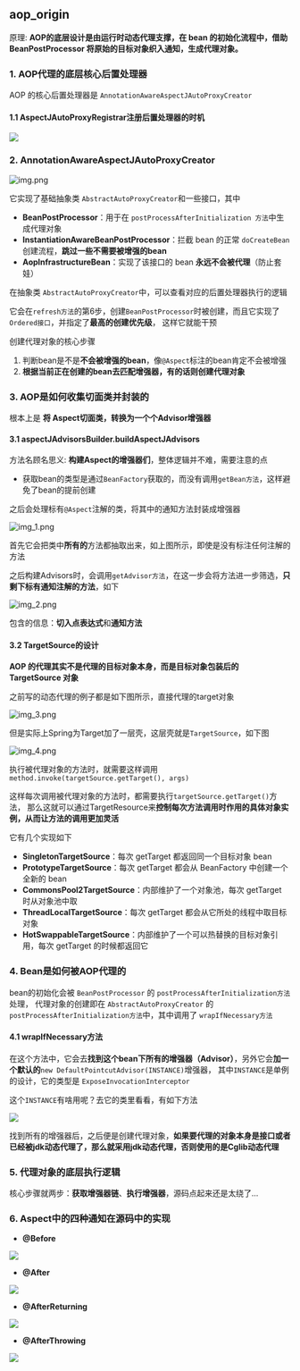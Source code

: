 ## aop_origin

原理: **AOP的底层设计是由运行时动态代理支撑，在 bean 的初始化流程中，借助 BeanPostProcessor 将原始的目标对象织入通知，生成代理对象。**

### 1. AOP代理的底层核心后置处理器
AOP 的核心后置处理器是 `AnnotationAwareAspectJAutoProxyCreator`

#### 1.1 AspectJAutoProxyRegistrar注册后置处理器的时机

![](../../images/aop_origin/AOP1.jpg)

### 2. AnnotationAwareAspectJAutoProxyCreator
![img.png](../../images/aop_origin/img.png)

它实现了基础抽象类 `AbstractAutoProxyCreator`和一些接口，其中

- **BeanPostProcessor**：用于在 `postProcessAfterInitialization 方法`中生成代理对象
- **InstantiationAwareBeanPostProcessor**：拦截 bean 的正常 `doCreateBean` 创建流程，**跳过一些不需要被增强的bean**
- **AopInfrastructureBean**：实现了该接口的 bean **永远不会被代理**（防止套娃）

在抽象类 `AbstractAutoProxyCreator`中，可以查看对应的后置处理器执行的逻辑

它会在`refresh方法`的第6步，创建`BeanPostProcessor`时被创建，而且它实现了`Ordered接口`，并指定了**最高的创建优先级**，
这样它就能干预

创建代理对象的核心步骤
1. 判断bean是不是**不会被增强的bean**，像`@Aspect`标注的bean肯定不会被增强
2. **根据当前正在创建的bean去匹配增强器，有的话则创建代理对象**

### 3. AOP是如何收集切面类并封装的
根本上是 **将 Aspect切面类，转换为一个个Advisor增强器**

#### 3.1 aspectJAdvisorsBuilder.buildAspectJAdvisors

方法名顾名思义: **构建Aspect的增强器们**，整体逻辑并不难，需要注意的点

- 获取bean的类型是通过`BeanFactory`获取的，而没有调用`getBean方法`，这样避免了bean的提前创建

之后会处理标有`@Aspect`注解的类，将其中的通知方法封装成增强器

![img_1.png](../../images/aop_origin/img_1.png)

首先它会把类中**所有的**方法都抽取出来，如上图所示，即使是没有标注任何注解的方法

之后构建Advisors时，会调用`getAdvisor方法`，在这一步会将方法进一步筛选，**只剩下标有通知注解的方法**，如下

![img_2.png](../../images/aop_origin/img_2.png)

包含的信息：**切入点表达式**和**通知方法**

#### 3.2 TargetSource的设计

**AOP 的代理其实不是代理的目标对象本身，而是目标对象包装后的 TargetSource 对象**

之前写的动态代理的例子都是如下图所示，直接代理的target对象

![img_3.png](../../images/aop_origin/img_3.png)

但是实际上Spring为Target加了一层壳，这层壳就是`TargetSource`，如下图

![img_4.png](../../images/aop_origin/img_4.png)

执行被代理对象的方法时，就需要这样调用 `method.invoke(targetSource.getTarget(), args)`

这样每次调用被代理对象的方法时，都需要执行`targetSource.getTarget()`方法，
那么这就可以通过TargetResource来**控制每次方法调用时作用的具体对象实例，从而让方法的调用更加灵活**

它有几个实现如下
- **SingletonTargetSource**：每次 getTarget 都返回同一个目标对象 bean 
- **PrototypeTargetSource**：每次 getTarget 都会从 BeanFactory 中创建一个全新的 bean 
- **CommonsPool2TargetSource**：内部维护了一个对象池，每次 getTarget 时从对象池中取
- **ThreadLocalTargetSource**：每次 getTarget 都会从它所处的线程中取目标对象
- **HotSwappableTargetSource**：内部维护了一个可以热替换的目标对象引用，每次 getTarget 的时候都返回它

### 4. Bean是如何被AOP代理的
bean的初始化会被 `BeanPostProcessor` 的 `postProcessAfterInitialization方法` 处理，
代理对象的创建即在 `AbstractAutoProxyCreator` 的 `postProcessAfterInitialization方法`中，其中调用了 `wrapIfNecessary方法`

#### 4.1 wrapIfNecessary方法

在这个方法中，它会去**找到这个bean下所有的增强器（Advisor）**，另外它会**加一个默认的**`new DefaultPointcutAdvisor(INSTANCE)`增强器，
其中`INSTANCE`是单例的设计，它的类型是 `ExposeInvocationInterceptor`

这个`INSTANCE`有啥用呢？去它的类里看看，有如下方法

![](../../images/aop_origin/default.jpg)

找到所有的增强器后，之后便是创建代理对象，**如果要代理的对象本身是接口或者已经被jdk动态代理了，那么就采用jdk动态代理，否则使用的是Cglib动态代理**

### 5. 代理对象的底层执行逻辑

核心步骤就两步：**获取增强器链**、**执行增强器**，源码点起来还是太绕了...

### 6. Aspect中的四种通知在源码中的实现

- **@Before**

![](../../images/aop_origin/before.jpg)

- **@After**

![](../../images/aop_origin/after.jpg)

- **@AfterReturning**

![](../../images/aop_origin/afterReturing.jpg)

- **@AfterThrowing**

![](../../images/aop_origin/afterThrowing.jpg)
